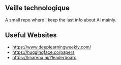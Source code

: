 ## Veille technologique

A small repo where I keep the last info about AI mainly.


## Useful Websites
- https://www.deeplearningweekly.com/
- https://huggingface.co/papers
- https://lmarena.ai/?leaderboard

